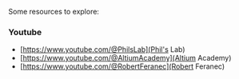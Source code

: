 Some resources to explore:

### Youtube

* [https://www.youtube.com/@PhilsLab](Phil's Lab)
* [https://www.youtube.com/@AltiumAcademy](Altium Academy)
* [https://www.youtube.com/@RobertFeranec](Robert Feranec)